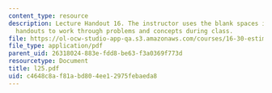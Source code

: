 ```yaml
---
content_type: resource
description: Lecture Handout 16. The instructor uses the blank spaces in these lecture
  handouts to work through problems and concepts during class.
file: https://ol-ocw-studio-app-qa.s3.amazonaws.com/courses/16-30-estimation-and-control-of-aerospace-systems-spring-2004/c4648c8af81abd804ee12975febaeda8_l25.pdf
file_type: application/pdf
parent_uid: 26318024-883e-fdd8-be63-f3a0369f773d
resourcetype: Document
title: l25.pdf
uid: c4648c8a-f81a-bd80-4ee1-2975febaeda8
---
```

